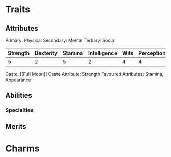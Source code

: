 
# Traits
## Attributes
Primary: Physical
Secondary: Mental
Tertiary: Social

| Strength | Dexterity | Stamina | Intelligence | Wits | Perception | Appearance | Charisma | Manipulation |
| -------- | --------- | ------- | ------------ | ---- | ---------- | ---------- | -------- | ------------ |
| 5        | 2         | 5       | 2            | 4    | 4          | 4          | 2        | 2            |
Caste: [[Full Moon]]
Caste Attribute: Strength
Favoured Attributes: Stamina, Appearance
## Abilities

### Specialties

## Merits

# Charms
